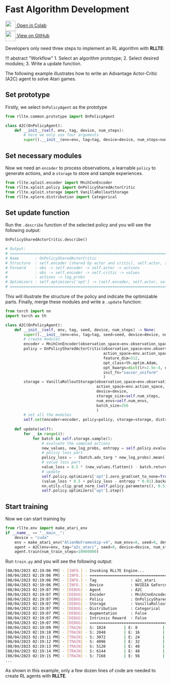 # Fast Algorithm Development

<div class="badge">
<a href="https://colab.research.google.com/github/RLE-Foundation/rllte/blob/main/examples/fast_algorithm_dev.ipynb">
<img src="../../../assets/images/colab-logo.svg" style="height: 32px; vertical-align:middle;">
Open in Colab
</a>
</div>

<div class="badge">
<a href="https://github.com/RLE-Foundation/rllte/blob/main/examples/fast_algorithm_dev.ipynb">
<img src="../../../assets/images/github-logo.svg" style="height: 32px; vertical-align:middle;">
View on GitHub
</a>
</div>

Developers only need three steps to implement an RL algorithm with **RLLTE**:

!!! abstract "Workflow"
    1. Select an algorithm prototype;
    2. Select desired modules;
    3. Write a update function.

The following example illustrates how to write an Advantage Actor-Critic (A2C) agent to solve Atari games.

## Set prototype
Firstly, we select `OnPolicyAgent` as the prototype
``` py
from rllte.common.prototype import OnPolicyAgent

class A2C(OnPolicyAgent):
    def __init__(self, env, tag, device, num_steps):
        # here we only use four arguments
        super().__init__(env=env, tag=tag, device=device, num_steps=num_steps)
```
## Set necessary modules
Now we need an `encoder` to process observations, a learnable `policy` to generate actions, and a `storage` to store and sample experiences.
``` py
from rllte.xploit.encoder import MnihCnnEncoder
from rllte.xploit.policy import OnPolicySharedActorCritic
from rllte.xploit.storage import VanillaRolloutStorage
from rllte.xplore.distribution import Categorical
```

## Set update function
Run the `.describe` function of the selected policy and you will see the following output:
``` py
OnPolicySharedActorCritic.describe()

# Output:
# ================================================================================
# Name       : OnPolicySharedActorCritic
# Structure  : self.encoder (shared by actor and critic), self.actor, self.critic
# Forward    : obs -> self.encoder -> self.actor -> actions
#            : obs -> self.encoder -> self.critic -> values
#            : actions -> log_probs
# Optimizers : self.optimizers['opt'] -> (self.encoder, self.actor, self.critic)
# ================================================================================
```
This will illustrate the structure of the policy and indicate the optimizable parts. Finally, merge these modules and write a `.update` function:
``` py
from torch import nn
import torch as th

class A2C(OnPolicyAgent):
    def __init__(self, env, tag, seed, device, num_steps) -> None:
        super().__init__(env=env, tag=tag, seed=seed, device=device, num_steps=num_steps)
        # create modules
        encoder = MnihCnnEncoder(observation_space=env.observation_space, feature_dim=512)
        policy = OnPolicySharedActorCritic(observation_space=env.observation_space,
                                           action_space=env.action_space,
                                           feature_dim=512,
                                           opt_class=th.optim.Adam,
                                           opt_kwargs=dict(lr=2.5e-4, eps=1e-5),
                                           init_fn="xavier_uniform"
                                           )
        storage = VanillaRolloutStorage(observation_space=env.observation_space,
                                        action_space=env.action_space,
                                        device=device,
                                        storage_size=self.num_steps,
                                        num_envs=self.num_envs,
                                        batch_size=256
                                        )
        # set all the modules
        self.set(encoder=encoder, policy=policy, storage=storage, distribution=Categorical)
    
    def update(self):
        for _ in range(4):
            for batch in self.storage.sample():
                # evaluate the sampled actions
                new_values, new_log_probs, entropy = self.policy.evaluate_actions(obs=batch.observations, actions=batch.actions)
                # policy loss part
                policy_loss = - (batch.adv_targ * new_log_probs).mean()
                # value loss part
                value_loss = 0.5 * (new_values.flatten() - batch.returns).pow(2).mean()
                # update
                self.policy.optimizers['opt'].zero_grad(set_to_none=True)
                (value_loss * 0.5 + policy_loss - entropy * 0.01).backward()
                nn.utils.clip_grad_norm_(self.policy.parameters(), 0.5)
                self.policy.optimizers['opt'].step()
```

## Start training
Now we can start training by
``` py title="train.py"
from rllte.env import make_atari_env
if __name__ == "__main__":
    device = "cuda"
    env = make_atari_env("AlienNoFrameskip-v4", num_envs=8, seed=0, device=device)
    agent = A2C(env=env, tag="a2c_atari", seed=0, device=device, num_steps=128)
    agent.train(num_train_steps=10000000)
```
Run `train.py` and you will see the following output:
``` sh
[08/04/2023 02:19:06 PM] - [INFO.] - Invoking RLLTE Engine...
[08/04/2023 02:19:06 PM] - [INFO.] - ================================================================================
[08/04/2023 02:19:06 PM] - [INFO.] - Tag               : a2c_atari
[08/04/2023 02:19:06 PM] - [INFO.] - Device            : NVIDIA GeForce RTX 3090
[08/04/2023 02:19:07 PM] - [DEBUG] - Agent             : A2C
[08/04/2023 02:19:07 PM] - [DEBUG] - Encoder           : MnihCnnEncoder
[08/04/2023 02:19:07 PM] - [DEBUG] - Policy            : OnPolicySharedActorCritic
[08/04/2023 02:19:07 PM] - [DEBUG] - Storage           : VanillaRolloutStorage
[08/04/2023 02:19:07 PM] - [DEBUG] - Distribution      : Categorical
[08/04/2023 02:19:07 PM] - [DEBUG] - Augmentation      : False
[08/04/2023 02:19:07 PM] - [DEBUG] - Intrinsic Reward  : False
[08/04/2023 02:19:07 PM] - [DEBUG] - ================================================================================
[08/04/2023 02:19:09 PM] - [TRAIN] - S: 1024        | E: 8           | L: 44          | R: 99.000      | FPS: 407.637   | T: 0:00:02    
[08/04/2023 02:19:10 PM] - [TRAIN] - S: 2048        | E: 16          | L: 50          | R: 109.000     | FPS: 594.725   | T: 0:00:03    
[08/04/2023 02:19:11 PM] - [TRAIN] - S: 3072        | E: 24          | L: 47          | R: 96.000      | FPS: 692.433   | T: 0:00:04    
[08/04/2023 02:19:12 PM] - [TRAIN] - S: 4096        | E: 32          | L: 36          | R: 93.000      | FPS: 755.935   | T: 0:00:05    
[08/04/2023 02:19:13 PM] - [TRAIN] - S: 5120        | E: 40          | L: 55          | R: 99.000      | FPS: 809.577   | T: 0:00:06    
[08/04/2023 02:19:14 PM] - [TRAIN] - S: 6144        | E: 48          | L: 46          | R: 34.000      | FPS: 847.310   | T: 0:00:07    
[08/04/2023 02:19:15 PM] - [TRAIN] - S: 7168        | E: 56          | L: 49          | R: 43.000      | FPS: 878.628   | T: 0:00:08   
...
```

As shown in this example, only a few dozen lines of code are needed to create RL agents with **RLLTE**. 
